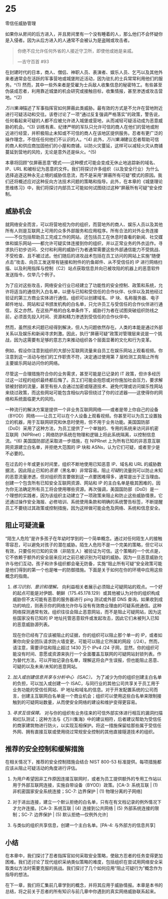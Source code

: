 # 25

零信任威胁管理

如果你从房间的后方进入，并且房间里有一个没有睡着的人，那么他们不会怀疑你是入侵者。因为从后方进入的人通常不会被认为是盗贼或攻击者。

> 你绝不应允许任何外省的人接近守卫所，即使他或她是亲戚。
> 
> —吉守百首 #93

在封建时代的日本，商人、僧侣、神职人员、表演者、娱乐人员、乞丐以及其他外来者通常会在活跃的军事营地或城堡附近活动，因为驻扎的士兵常常利用他们的服务。^(1) 然而，其中一些外来者是受雇为士兵敌人收集信息的秘密特工。有些甚至伪装成忍者，利用靠近城堡的机会研究或接触目标，收集情报，甚至渗透或攻击营地。^(2)

*万川集海*描述了军事指挥官如何屏蔽此类威胁。最有效的方式是不允许在营地附近进行可疑活动和交往。该卷讨论了一项“通过反复强调严格落实”的政策，警告说，任何看起来可疑的人都不应被允许进入城堡或营地，从而减轻可疑活动成为恶意威胁的机会。^(3) 训练有素、纪律严明的军队只允许可信的商人在他们的营地或附近进行经营，并积极阻止未知或不可信的商人在该地区提供服务。忍者有更广泛的操作理念，不信任任何他们不认识的人。^(4) 此外，*万川集海*建议忍者帮助可信的商人和供应商加固他们的小屋和商铺，以防火灾蔓延，这样可以减轻火灾从商铺蔓延到营地的风险，无论是意外还是纵火。^(5)

本章将回顾“仅屏蔽恶意”模式——这种模式可能会变成无休止地追踪新的域名、IP、URL 和被标记为恶意的文件。我们将探讨许多组织（以及安全行业）为什么选择追逐这种永无止境的威胁信息流，而不是采用“屏蔽所有可疑”模式的原因。我们还将概述应对这种反向方法技术问题的策略和指导。此外，在本章的《城堡理论思维练习》中，我们将探讨内部员工可能如何试图绕过这种“屏蔽所有可疑”安全控制。

## 威胁机会

就网络安全而言，可以将营地视为你的组织，而营地外的商人、娱乐人员以及其他所有人则是互联网上可用的众多外部服务和应用程序。所有合法的对外业务连接——不仅包括帮助员工完成工作的网站，还包括员工在休息时查看的新闻、社交媒体和娱乐网站——都允许可疑实体连接到你的组织，并以正常业务的外衣运作。寻求执行初步访问、交付和利用的威胁行为者通常需要这些外部通信能力不受挑战、不受检查、且不被过滤。他们随后的进攻战术包括在员工访问的网站上实施“随便点击”攻击、向员工发送带有链接和附件的钓鱼邮件、从不受信任的 IP 进行网络扫描、以及利用指挥与控制（C2）站点获取信息并向已被攻陷的机器上的恶意软件发送指令，仅举几个例子。

为了应对这些攻击，网络安全行业已经建立了功能性的安全控制、政策和系统，允许将适当的通信列入白名单，以便与已知和受信任的合作伙伴、伙伴以及其他经过验证的第三方商业实体进行通信。组织可以创建域名、IP 块、名称服务器、电子邮件地址、网站和证书颁发机构的白名单，只允许员工与受信任的合作伙伴进行通信，反之亦然。在这些严格的白名单条件下，威胁行为者在试图突破组织防线之前，必须首先投入时间、资源和精力渗透到受信任的合作伙伴中。

然而，虽然技术问题已经得到解决，但人为问题依然存在。人类的本能是通过外部关系以及娱乐和新闻寻求刺激。因此，执行“屏蔽可疑”政策对管理层来说是一个挑战，因为这需要有足够的意志力来推动组织各个层面显著的文化和行为变革。

例如，假设你注意到组织的大部分互联网流量来自员工在娱乐网站上观看视频。你注意到这一活动与他们的工作职责不符，决定通过使用第 7 层检测工具阻止所有主要娱乐网站访问你的网络。

尽管这一合理措施符合你的业务需求，甚至可能是已记录的 IT 政策，但许多经历过这一过程的组织最终都后悔了。员工们可能会抱怨或对你施加社会压力，要求解锁被封锁的流量，甚至有些人会通过加密或隧道技术、避免代理或访问娱乐性网站来绕过政策，而这些网站可能包含相似内容但绕过了你的过滤器——这使得你的网络和系统面临更大的风险。

一种流行的解决方案是提供一个非业务互联网网络——或者是带上你自己的设备（BYOD）网络——让员工可以在个人设备上观看视频。你甚至可以为员工设置独立的机器，用于互联网研究和休息时使用，但不用于业务功能。美国国防部（DoD）采用了这种方法，为员工提供了一个单独的、专用的系统来访问非机密互联网（NIPRnet）；网络防护系统在物理和逻辑上将此系统隔离，以控制信息流。^(6) 美国国防部还采取进一步措施，在 NIPRnet 上为所有已知的非恶意互联网资源建立白名单，并拒绝大范围的 IP 块和 ASNs，认为它们可疑，或者至少是不必要的。

在过去的十年或更长时间里，组织不断地使用已知恶意 IP、域名和 URL 的威胁数据流，因此阻止已知的*恶意*（黑名单）非常容易。阻止*可疑*的流量则可以防止未知的恶意流量渗透，但对组织而言要做到这一点要困难得多，通常是出于正当理由。创建一个包含所有已知安全互联网资源、网站和 IP 的主白名单是极其困难的，因为你无法确定所有员工将会使用哪些资源。再次强调，美国国防部（DoD）是一个理想的实践者，因为该组织主动建立了一项政策来阻止和防止这些威胁情景。它还通过操作安全海报、必修培训、系统使用条款和明确的系统警告标签，不断提醒员工不要绕过其政策或控制措施，因为这样做可能会危及网络、系统和信息安全。

## 阻止可疑流量

“陌生人危险”是许多孩子在年幼时学到的一个简单概念。通过对任何陌生人的接触零容忍，可以避免对孩子的潜在威胁。陌生人危险不是一个完美的策略，但它可以有效，只要任何已知的实体（非陌生人）被验证为可信。这个策略的一个优点是，它不依赖于额外的安全层来应对之前已被识别为可疑的威胁。因为一旦恶意威胁允许与他们互动，孩子和许多组织都会毫无防备，实施“阻止所有可疑”安全政策可能是他们得到的第一个也是唯一的防御措施。下面是关于如何在你的环境中应用这些概念的指南。

1.  *练习识别、意识和理解。* 向利益相关者展示必须阻止可疑网站的观点。一个好的起点可能是对伊朗、朝鲜（175.45.178.129）或其他被认为对你的组织构成威胁但不太可能有恶意的服务器进行 ping 测试或外部 DNS 查询。如果收到成功的响应，则表示你的网络允许你与没有有效商业理由的可疑系统通信。这种网络探测通常有效。组织往往会阻止恶意网站，而不是阻止可疑网站，因为这些国家没有已知的 IP 地址托管恶意软件或发起攻击，因此它们未被列入已知的恶意威胁源列表。

    现在你已经有了应该被阻止的证据，你的组织可以阻止那个单一的 IP，或者如果你向安全团队请求防火墙变更，可能可以阻止它所属的网段（/24）。然而，请注意，需要评估和阻止超过 1430 万个 IPv4 /24 子网，显然，你的组织可能没有时间、意愿或资源来执行一个全面覆盖互联网的可疑网站封锁列表。作为替代方法，可以开始记录白名单，理解这将会产生误报，但也能阻止恶意、可疑的以及未来/未知的恶意网站。

1.  *加入或创建信息共享与分析中心（ISAC）。* 为了减少为你的组织创建主白名单的负担，可以加入或创建一个 ISAC，与同行业的其他公司共享关于员工用于业务功能的受信任网站、IP 地址和域名的信息。对于开发配置系统的公司而言，创建主互联网白名单是一个商业机会；组织可以使用这些白名单来限制接触到的可疑网站数量，从而使安全网络的建设和维护变得更容易。

1.  *寻求互信保障。* 对与你的组织有业务往来的可信外部实体进行相互的漏洞扫描和红队测试；这种方法与《万川集海》中的建议相符，后者建议帮助为受信任的商家建筑物进行防火，以实现互相保护。将这一措施保留给那些属于受信任外网、拥有直接互联或使用绕过常规安全控制的其他直接隧道技术的组织。

## 推荐的安全控制和缓解措施

在相关情况下，推荐的安全控制措施会结合 NIST 800-53 标准提供。每项措施都应该从阻止可疑活动的角度进行评估。

1.  为用户希望因非工作原因连接互联网时，或者为员工提供额外的专用工作站以用于外部互联网连接，实施自带设备（BYOD）政策。[CA-3: 系统互联 | (1) 非机密国家安全系统连接；SC-7: 边界保护 | (1) 物理分离的子网络]

1.  对于进出连接，建立一个默认拒绝的白名单，只有在有文档记录的例外情况下才允许连接。[CA-3: 系统互联 | (4) 连接到公共网络 | (5) 外部系统连接的限制；SC-7: 边界保护 | (5) 默认拒绝—仅例外允许]

1.  与类似的组织共享信息，创建一个主白名单。[PA-4: 与外部方的信息共享]

## 小结

在本章中，我们探讨了忍者指挥官如何采取安全策略，使敌方忍者的任务变得更加困难。我们还讨论了现代组织采纳类似策略的难度，包括组织在尝试用网络安全采取类似方法时需要克服的挑战。我们探讨了几个如何应用“阻止可疑行为”概念作为指导的想法。

在下一章，我们将汇集前几章学到的概念，并将其应用于威胁情报。本章是本书的总结，将之前关于忍者的所有知识与前几章中你遇到的真实网络威胁联系起来。

